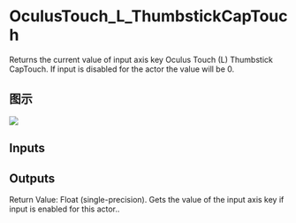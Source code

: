 # OculusTouch_L_ThumbstickCapTouch

Returns the current value of input axis key Oculus Touch (L) Thumbstick CapTouch. If input is disabled for the actor the value will be 0.

## 图示

![]($-20221218-19230144.png)

## Inputs

## Outputs

Return Value: Float (single-precision). Gets the value of the input axis key if input is enabled for this actor..

